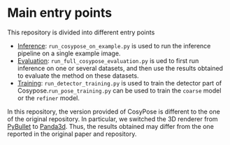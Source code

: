 # Main entry points

This repository is divided into different entry points

- [Inference](./test-install.md): `run_cosypose_on_example.py` is used to run the inference pipeline on a single example image.
- [Evaluation](./evaluate.md): `run_full_cosypose_evaluation.py` is ued to first run inference on one or several datasets, and then use the results obtained to evaluate the method on these datasets.
- [Training](./train.md): `run_detector_training.py` is used to train the detector part of Cosypose.`run_pose_training.py` can be used to train the `coarse` model or the `refiner` model.

In this repository, the version provided of CosyPose is different to the one of the original repository. In particular, we switched the 3D renderer from [PyBullet](https://pybullet.org/wordpress/) to [Panda3d](https://www.panda3d.org/). Thus, the results obtained may differ from the one reported in the original paper and repository.
